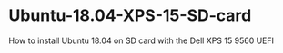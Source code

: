 # Ubuntu-18.04-XPS-15-SD-card
How to install Ubuntu 18.04 on SD card with the Dell XPS 15 9560 UEFI
